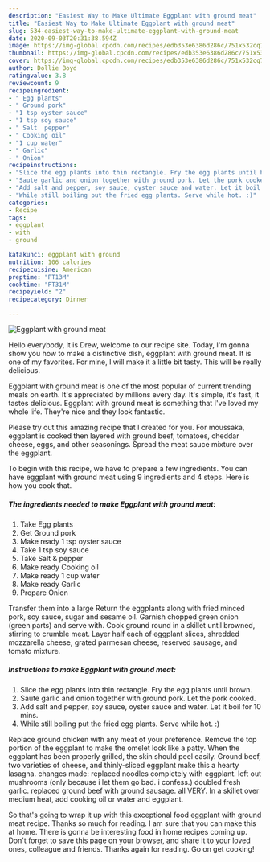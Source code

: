 ```yaml
---
description: "Easiest Way to Make Ultimate Eggplant with ground meat"
title: "Easiest Way to Make Ultimate Eggplant with ground meat"
slug: 534-easiest-way-to-make-ultimate-eggplant-with-ground-meat
date: 2020-09-03T20:31:38.594Z
image: https://img-global.cpcdn.com/recipes/edb353e6386d286c/751x532cq70/eggplant-with-ground-meat-recipe-main-photo.jpg
thumbnail: https://img-global.cpcdn.com/recipes/edb353e6386d286c/751x532cq70/eggplant-with-ground-meat-recipe-main-photo.jpg
cover: https://img-global.cpcdn.com/recipes/edb353e6386d286c/751x532cq70/eggplant-with-ground-meat-recipe-main-photo.jpg
author: Dollie Boyd
ratingvalue: 3.8
reviewcount: 9
recipeingredient:
- " Egg plants"
- " Ground pork"
- "1 tsp oyster sauce"
- "1 tsp soy sauce"
- " Salt  pepper"
- " Cooking oil"
- "1 cup water"
- " Garlic"
- " Onion"
recipeinstructions:
- "Slice the egg plants into thin rectangle. Fry the egg plants until brown."
- "Saute garlic and onion together with ground pork. Let the pork cooked."
- "Add salt and pepper, soy sauce, oyster sauce and water. Let it boil for 10 mins."
- "While still boiling put the fried egg plants. Serve while hot. :)"
categories:
- Recipe
tags:
- eggplant
- with
- ground

katakunci: eggplant with ground 
nutrition: 106 calories
recipecuisine: American
preptime: "PT13M"
cooktime: "PT31M"
recipeyield: "2"
recipecategory: Dinner

---
```



![Eggplant with ground meat](https://img-global.cpcdn.com/recipes/edb353e6386d286c/751x532cq70/eggplant-with-ground-meat-recipe-main-photo.jpg)

Hello everybody, it is Drew, welcome to our recipe site. Today, I'm gonna show you how to make a distinctive dish, eggplant with ground meat. It is one of my favorites. For mine, I will make it a little bit tasty. This will be really delicious.

Eggplant with ground meat is one of the most popular of current trending meals on earth. It's appreciated by millions every day. It's simple, it's fast, it tastes delicious. Eggplant with ground meat is something that I've loved my whole life. They're nice and they look fantastic.

Please try out this amazing recipe that I created for you. For moussaka, eggplant is cooked then layered with ground beef, tomatoes, cheddar cheese, eggs, and other seasonings. Spread the meat sauce mixture over the eggplant.


To begin with this recipe, we have to prepare a few ingredients. You can have eggplant with ground meat using 9 ingredients and 4 steps. Here is how you cook that.

<!--inarticleads1-->

##### The ingredients needed to make Eggplant with ground meat:

1. Take  Egg plants
1. Get  Ground pork
1. Make ready 1 tsp oyster sauce
1. Take 1 tsp soy sauce
1. Take  Salt &amp; pepper
1. Make ready  Cooking oil
1. Make ready 1 cup water
1. Make ready  Garlic
1. Prepare  Onion


Transfer them into a large Return the eggplants along with fried minced pork, soy sauce, sugar and sesame oil. Garnish chopped green onion (green parts) and serve with. Cook ground round in a skillet until browned, stirring to crumble meat. Layer half each of eggplant slices, shredded mozzarella cheese, grated parmesan cheese, reserved sausage, and tomato mixture. 

<!--inarticleads2-->

##### Instructions to make Eggplant with ground meat:

1. Slice the egg plants into thin rectangle. Fry the egg plants until brown.
1. Saute garlic and onion together with ground pork. Let the pork cooked.
1. Add salt and pepper, soy sauce, oyster sauce and water. Let it boil for 10 mins.
1. While still boiling put the fried egg plants. Serve while hot. :)


Replace ground chicken with any meat of your preference. Remove the top portion of the eggplant to make the omelet look like a patty. When the eggplant has been properly grilled, the skin should peel easily. Ground beef, two varieties of cheese, and thinly-sliced eggplant make this a hearty lasagna. changes made: replaced noodles completely with eggplant. left out mushrooms (only because i let them go bad. i confess.) doubled fresh garlic. replaced ground beef with ground sausage. all VERY. In a skillet over medium heat, add cooking oil or water and eggplant. 

So that's going to wrap it up with this exceptional food eggplant with ground meat recipe. Thanks so much for reading. I am sure that you can make this at home. There is gonna be interesting food in home recipes coming up. Don't forget to save this page on your browser, and share it to your loved ones, colleague and friends. Thanks again for reading. Go on get cooking!

